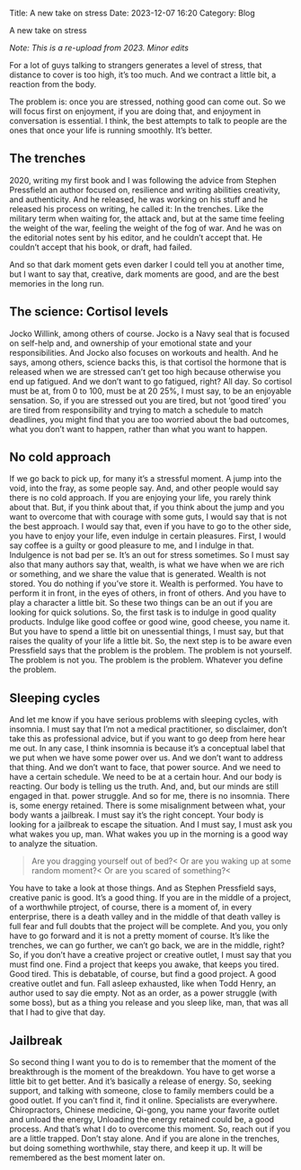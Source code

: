Title: A new take on stress
Date: 2023-12-07 16:20
Category: Blog

A new take on stress

*Note: This is a re-upload from 2023. Minor edits*

For a lot of guys talking to strangers generates a level of stress, that distance to cover is too high, it’s too much. And we contract a little bit, a reaction from the body.

The problem is: once you are stressed, nothing good can come out. So we will focus first on enjoyment, if you are doing that, and enjoyment in conversation is essential. I think, the best attempts to talk to people are the ones that once your life is running smoothly. It’s better.

## The trenches

2020, writing my first book and I was following the advice from Stephen Pressfield an author focused on, resilience and writing abilities creativity, and authenticity. And he released, he was working on his stuff and he released his process on writing, he called it: In the trenches.
Like the military term when waiting for, the attack and, but at the same time feeling the weight of the war, feeling the weight of the fog of war. And he was on the editorial notes sent by his editor, and he couldn’t accept that. He couldn’t accept that his book, or draft, had failed.

And so that dark moment gets even darker I could tell you at another time, but I want to say that, creative, dark moments are good, and are the best memories in the long run.

## The science: Cortisol levels

Jocko Willink, among others of course. Jocko is a Navy seal that is focused on self-help and, and ownership of your emotional state and your responsibilities. And Jocko also focuses on workouts and health.
And he says, among others, science backs this, is that cortisol the hormone that is released when we are stressed can’t get too high because otherwise you end up fatigued. And we don’t want to go fatigued, right? All day. So cortisol must be at, from 0 to 100, must be at 20 25%, I must say, to be an enjoyable sensation.
So, if you are stressed out you are tired, but not ‘good tired’ you are tired from responsibility and trying to match a schedule to match deadlines, you might find that you are too worried about the bad outcomes, what you don’t want to happen, rather than what you want to happen.

## No cold approach

If we go back to pick up, for many it’s a stressful moment. A jump into the void, into the fray, as some people say. And, and other people would say there is no cold approach.
If you are enjoying your life, you rarely think about that. But, if you think about that, if you think about the jump and you want to overcome that with courage with some guts, I would say that is not the best approach. I would say that, even if you have to go to the other side, you have to enjoy your life, even indulge in certain pleasures.
First, I would say coffee is a guilty or good pleasure to me, and I indulge in that. Indulgence is not bad per se. It’s an out for stress sometimes. So I must say also that many authors say that, wealth, is what we have when we are rich or something, and we share the value that is generated. Wealth is not stored.
You do nothing if you’ve store it. Wealth is performed. You have to perform it in front, in the eyes of others, in front of others. And you have to play a character a little bit. So these two things can be an out if you are looking for quick solutions. So, the first task is to indulge in good quality products.
Indulge like good coffee or good wine, good cheese, you name it. But you have to spend a little bit on unessential things, I must say, but that raises the quality of your life a little bit.
So, the next step is to be aware even Pressfield says that the problem is the problem. The problem is not yourself. The problem is not you. The problem is the problem. Whatever you define the problem.

## Sleeping cycles

And let me know if you have serious problems with sleeping cycles, with insomnia. I must say that I’m not a medical practitioner, so disclaimer, don’t take this as professional advice, but if you want to go deep from here hear me out. In any case, I think insomnia is because it’s a conceptual label that we put when we have some power over us.
And we don’t want to address that thing.
And we don’t want to face, that power source. And we need to have a certain schedule. We need to be at a certain hour. And our body is reacting. Our body is telling us the truth. And, and, but our minds are still engaged in that. power struggle. And so for me, there is no insomnia.
There is, some energy retained. There is some misalignment between what, your body wants a jailbreak. I must say it’s the right concept. Your body is looking for a jailbreak to escape the situation. And I must say, I must ask you what wakes you up, man. What wakes you up in the morning is a good way to analyze the situation.

>Are you dragging yourself out of bed?<
>Or are you waking up at some random moment?<
>Or are you scared of something?<

You have to take a look at those things. And as Stephen Pressfield says, creative panic is good. It’s a good thing. If you are in the middle of a project, of a worthwhile ptroject, of course, there is a moment of, in every enterprise, there is a death valley and in the middle of that death valley is full fear and full doubts that the project will be complete.
And you, you only have to go forward and it is not a pretty moment of course. It’s like the trenches, we can go further, we can’t go back, we are in the middle, right? So, if you don’t have a creative project or creative outlet, I must say that you must find one. Find a project that keeps you awake, that keeps you tired.
Good tired. This is debatable, of course, but find a good project. A good creative outlet and fun. Fall asleep exhausted, like when Todd Henry, an author used to say die empty. Not as an order, as a power struggle (with some boss), but as a thing you release and you sleep like, man, that was all that I had to give that day.


## Jailbreak

So second thing I want you to do is to remember that the moment of the breakthrough is the moment of the breakdown. You have to get worse a little bit to get better. And it’s basically a release of energy. So, seeking support, and talking with someone, close to family members could be a good outlet.
If you can’t find it, find it online. Specialists are everywhere. Chiropractors, Chinese medicine, Qi-gong, you name your favorite outlet and unload the energy, Unloading the energy retained could be, a good process.
And that’s what I do to overcome this moment. So, reach out if you are a little trapped. Don’t stay alone. And if you are alone in the trenches, but doing something worthwhile, stay there, and keep it up. It will be remembered as the best moment later on.
